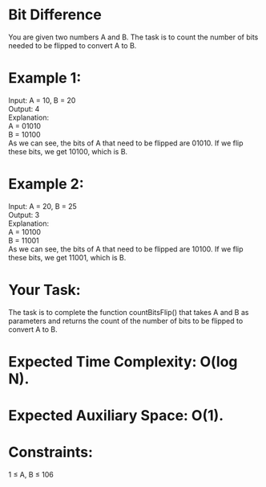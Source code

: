 # Bit Difference
You are given two numbers A and B. The task is to count the number of bits needed to be flipped to convert A to B.

# Example 1:

Input: A = 10, B = 20  
Output: 4  
Explanation:  
A  = 01010  
B  = 10100  
As we can see, the bits of A that need 
to be flipped are 01010. If we flip 
these bits, we get 10100, which is B.  

# Example 2:

Input: A = 20, B = 25  
Output: 3  
Explanation:  
A  = 10100  
B  = 11001  
As we can see, the bits of A that need 
to be flipped are 10100. If we flip 
these bits, we get 11001, which is B.  

# Your Task:
The task is to complete the function countBitsFlip() that takes A and B as parameters and returns the count of the number of bits to be flipped to convert A to B.

# Expected Time Complexity: O(log N).
# Expected Auxiliary Space: O(1).

# Constraints:
1 ≤ A, B ≤ 106

